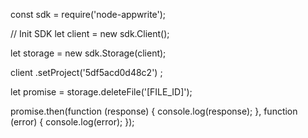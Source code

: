 const sdk = require('node-appwrite');

// Init SDK
let client = new sdk.Client();

let storage = new sdk.Storage(client);

client
    .setProject('5df5acd0d48c2')
;

let promise = storage.deleteFile('[FILE_ID]');

promise.then(function (response) {
    console.log(response);
}, function (error) {
    console.log(error);
});